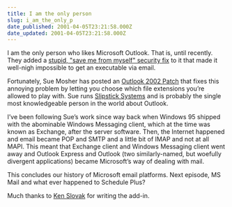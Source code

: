 ```yaml
---
title: I am the only person
slug: i_am_the_only_p
date_published: 2001-04-05T23:21:58.000Z
date_updated: 2001-04-05T23:21:58.000Z
---
```


I am the only person who likes Microsoft Outlook. That is, until recently. They added a [stupid, "save me from myself" security fix](http://www.dashes.com/anil/index.php?blogarch/2000_08_01_archive.php#718422) to it that made it well-nigh impossible to get an executable via email.

Fortunately, Sue Mosher has posted an [Outlook 2002 Patch](http://www.slipstick.com/outlook/esecup/getexe.htm#ol2002) that fixes this annoying problem by letting you choose which file extensions you’re allowed to play with. Sue runs [Slipstick Systems](http://www.slipstick.com) and is probably the single most knowledgeable person in the world about Outlook.

I’ve been following Sue’s work since way back when Windows 95 shipped with the abominable Windows Messaging client, which at the time was known as Exchange, after the server software. Then, the Internet happened and email became POP and SMTP and a little bit of IMAP and not at all MAPI. This meant that Exchange client and Windows Messaging client went away and Outlook Express and Outlook (two similarly-named, but woefully divergent applications) became Microsoft’s way of dealing with mail.

This concludes our history of Microsoft email platforms. Next episode, MS Mail and what ever happened to Schedule Plus?

Much thanks to [Ken Slovak](http://www.amazon.com/exec/obidos/search-handle-url/index=books&amp;field-author=Slovak%2C%20Ken/107-7776270-4133356) for writing the add-in.
